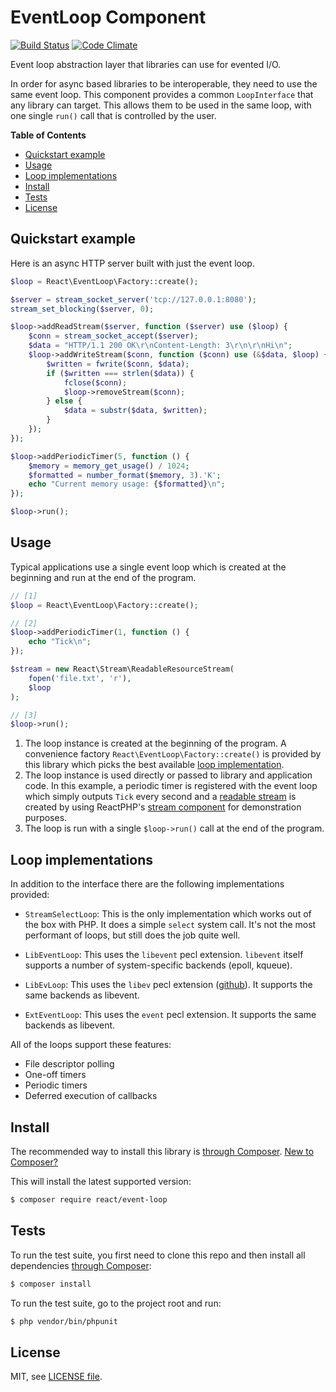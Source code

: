 # EventLoop Component

[![Build Status](https://travis-ci.org/reactphp/event-loop.svg?branch=master)](https://travis-ci.org/reactphp/event-loop)
[![Code Climate](https://codeclimate.com/github/reactphp/event-loop/badges/gpa.svg)](https://codeclimate.com/github/reactphp/event-loop)

Event loop abstraction layer that libraries can use for evented I/O.

In order for async based libraries to be interoperable, they need to use the
same event loop. This component provides a common `LoopInterface` that any
library can target. This allows them to be used in the same loop, with one
single `run()` call that is controlled by the user.

**Table of Contents**

* [Quickstart example](#quickstart-example)
* [Usage](#usage)
* [Loop implementations](#loop-implementations)
* [Install](#install)
* [Tests](#tests)
* [License](#license)

## Quickstart example

Here is an async HTTP server built with just the event loop.

```php
$loop = React\EventLoop\Factory::create();

$server = stream_socket_server('tcp://127.0.0.1:8080');
stream_set_blocking($server, 0);

$loop->addReadStream($server, function ($server) use ($loop) {
    $conn = stream_socket_accept($server);
    $data = "HTTP/1.1 200 OK\r\nContent-Length: 3\r\n\r\nHi\n";
    $loop->addWriteStream($conn, function ($conn) use (&$data, $loop) {
        $written = fwrite($conn, $data);
        if ($written === strlen($data)) {
            fclose($conn);
            $loop->removeStream($conn);
        } else {
            $data = substr($data, $written);
        }
    });
});

$loop->addPeriodicTimer(5, function () {
    $memory = memory_get_usage() / 1024;
    $formatted = number_format($memory, 3).'K';
    echo "Current memory usage: {$formatted}\n";
});

$loop->run();
```

## Usage

Typical applications use a single event loop which is created at the beginning
and run at the end of the program.

```php
// [1]
$loop = React\EventLoop\Factory::create();

// [2]
$loop->addPeriodicTimer(1, function () {
    echo "Tick\n";
});

$stream = new React\Stream\ReadableResourceStream(
    fopen('file.txt', 'r'),
    $loop
);

// [3]
$loop->run();
```

1. The loop instance is created at the beginning of the program. A convenience
   factory `React\EventLoop\Factory::create()` is provided by this library which
   picks the best available [loop implementation](#loop-implementations).
2. The loop instance is used directly or passed to library and application code.
   In this example, a periodic timer is registered with the event loop which
   simply outputs `Tick` every second and a
   [readable stream](https://github.com/reactphp/stream#readableresourcestream)
   is created by using ReactPHP's
   [stream component](https://github.com/reactphp/stream) for demonstration
   purposes.
3. The loop is run with a single `$loop->run()` call at the end of the program.

## Loop implementations

In addition to the interface there are the following implementations provided:

* `StreamSelectLoop`: This is the only implementation which works out of the
  box with PHP. It does a simple `select` system call. It's not the most
  performant of loops, but still does the job quite well.

* `LibEventLoop`: This uses the `libevent` pecl extension. `libevent` itself
  supports a number of system-specific backends (epoll, kqueue).

* `LibEvLoop`: This uses the `libev` pecl extension
  ([github](https://github.com/m4rw3r/php-libev)). It supports the same
  backends as libevent.

* `ExtEventLoop`: This uses the `event` pecl extension. It supports the same
  backends as libevent.

All of the loops support these features:

* File descriptor polling
* One-off timers
* Periodic timers
* Deferred execution of callbacks

## Install

The recommended way to install this library is [through Composer](http://getcomposer.org).
[New to Composer?](http://getcomposer.org/doc/00-intro.md)

This will install the latest supported version:

```bash
$ composer require react/event-loop
```

## Tests

To run the test suite, you first need to clone this repo and then install all
dependencies [through Composer](http://getcomposer.org):

```bash
$ composer install
```

To run the test suite, go to the project root and run:

```bash
$ php vendor/bin/phpunit
```

## License

MIT, see [LICENSE file](LICENSE).
